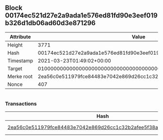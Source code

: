 ## Block 00174ec521d27e2a9ada1e576ed81fd90e3eef019b326d1db06ad60d3e871296

Attribute | Value
--- | ---
Height | 3771
Hash | 00174ec521d27e2a9ada1e576ed81fd90e3eef019b326d1db06ad60d3e871296
Timestamp | 2021-03-23T01:49:02+00:00
Target | 0100000000000000000000000000000000000000000000000000000000000000
Merke root | 2ea56c0e511979fce84483e7042e869d26cc1c32b2afee5f38a940c6bd7e3028
Nonce | 407

```

```

### Transactions

Hash | Amount
--- | ---
[2ea56c0e511979fce84483e7042e869d26cc1c32b2afee5f38a940c6bd7e3028](2ea56c0e511979fce84483e7042e869d26cc1c32b2afee5f38a940c6bd7e3028.md) | 10.00000000 SKEPTI 
